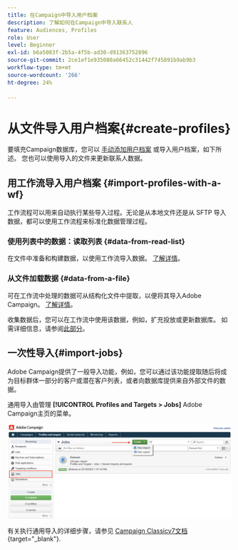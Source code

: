 ```yaml
---
title: 在Campaign中导入用户档案
description: 了解如何在Campaign中导入联系人
feature: Audiences, Profiles
role: User
level: Beginner
exl-id: b6a5083f-2b5a-4f5b-ad30-d91363752896
source-git-commit: 2ce1ef1e935080a66452c31442f745891b9ab9b3
workflow-type: tm+mt
source-wordcount: '266'
ht-degree: 24%

---
```


# 从文件导入用户档案{#create-profiles}

要填充Campaign数据库，您可以 [手动添加用户档案](create-profiles.md) 或导入用户档案，如下所述。 您也可以使用导入的文件来更新联系人数据。

## 用工作流导入用户档案 {#import-profiles-with-a-wf}

工作流程可以用来自动执行某些导入过程。无论是从本地文件还是从 SFTP 导入数据，都可以使用工作流程来标准化数据管理过程。

### 使用列表中的数据：读取列表 {#data-from-read-list}

在文件中准备和构建数据，以使用工作流导入数据。 [了解详情](https://experienceleague.adobe.com/docs/campaign/automation/workflows/wf-activities/targeting-activities/read-list.html)。

### 从文件加载数据 {#data-from-a-file}

可在工作流中处理的数据可从结构化文件中提取，以便将其导入Adobe Campaign。 [了解详情](https://experienceleague.adobe.com/docs/campaign/automation/workflows/wf-activities/action-activities/data-loading--file-.html)。

收集数据后，您可以在工作流中使用该数据，例如，扩充投放或更新数据库。 如需详细信息，请参阅[此部分](https://experienceleague.adobe.com/docs/campaign/automation/workflows/introduction/use-workflow-data.html)。

## 一次性导入{#import-jobs}

Adobe Campaign提供了一般导入功能，例如，您可以通过该功能提取随后将成为目标群体一部分的客户或潜在客户列表，或者向数据库提供来自外部文件的数据。

通用导入由管理 **[!UICONTROL Profiles and Targets > Jobs]** Adobe Campaign主页的菜单。

![](assets/new-import-job.png)

有关执行通用导入的详细步骤，请参见 [Campaign Classicv7文档](https://experienceleague.adobe.com/docs/campaign-classic/using/getting-started/importing-and-exporting-data/generic-imports-exports/about-generic-imports-exports.html?lang=zh-Hans){target="_blank"}.
